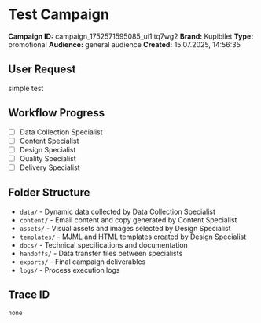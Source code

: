 # Test Campaign

**Campaign ID:** campaign_1752571595085_ui1ltq7wg2
**Brand:** Kupibilet
**Type:** promotional
**Audience:** general audience
**Created:** 15.07.2025, 14:56:35

## User Request
simple test

## Workflow Progress
- [ ] Data Collection Specialist
- [ ] Content Specialist  
- [ ] Design Specialist
- [ ] Quality Specialist
- [ ] Delivery Specialist

## Folder Structure

- `data/` - Dynamic data collected by Data Collection Specialist
- `content/` - Email content and copy generated by Content Specialist
- `assets/` - Visual assets and images selected by Design Specialist
- `templates/` - MJML and HTML templates created by Design Specialist
- `docs/` - Technical specifications and documentation
- `handoffs/` - Data transfer files between specialists
- `exports/` - Final campaign deliverables
- `logs/` - Process execution logs

## Trace ID
`none`
